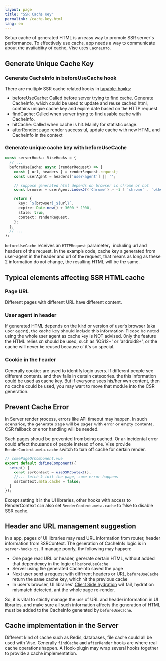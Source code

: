 ```yaml
---
layout: page
title: "SSR Cache Key"
permalink: /cache-key.html
lang: en
---
```

Setup cache of generated HTML is an easy way to promote SSR server's performance. To effectively use cache, app needs a way to communicate about the availability of cache, Vise uses `CacheInfo`.

## Generate Unique Cache Key
### Generate CacheInfo in beforeUseCache hook
There are multiple SSR cache related hooks in [tapable-hooks](./tapable-hooks.html):
- beforeUseCache: Called before server trying to find cache. Generate CacheInfo, which could be used to update and reuse cached html, contains unique cache key and expire date based on the HTTP request.
- findCache: Called when server trying to find usable cache with CacheInfo.
- hitCache: Called when cache is hit. Mainly for statistic usage.
- afterRender: page render successful, update cache with new HTML and CacheInfo in the context

### Generate unique cache key with beforeUseCache
```typescript
const serverHooks: ViseHooks = {
  // ...
  beforeUseCache: async (renderRequest) => {
    const { url, headers } = renderRequest.request;
    const userAgent = headers['user-agent'] || '';

    // suppose generated html depends on browser is chrome or not
    const browser = userAgent.indexOf('Chrome') > -1 ? 'chrome' : 'other';

    return {
      key: `${browser}_${url}`,
      expire: Date.now() + 3600 * 1000,
      stale: true,
      context: renderRequest,
    };
  },
  // ...
};
```
`beforeUseCache` receives an `HTTPRequest` parameter，including url and headers of the request. In the example code, cache key a generated from user-agent in the header and url of the request, that means as long as these 2 information do not change, the resulting HTML will be the same.

## Typical elements affecting SSR HTML cache
### Page URL
Different pages with different URL have different content.

### User agent in header
If generated HTML depends on the kind or version of user's browser (aka user agent), the cache key should include this information. Please be noted using the whole user agent as cache key is NOT advised. Only the feature the HTML relies on should be used, such as 'iOS12+' or 'android8+', or the cache will never be reused because of it's so special.

### Cookie in the header
Generally cookies are used to identify login users. If different people see different contents, and they falls in certain categories, the this information could be used as cache key. But if everyone sees his/her own content, then no cache could be used, you may want to move that module into the CSR generation.

## Prevent Cache Error
In Server render process, errors like API timeout may happen. In such scenarios, the generate page will be pages with error or empty contents, CSR fallback or error handling will be needed.

Such pages should be prevented from being cached. Or an incidental error could affect thousands of people instead of one. Vise provide `RenderContext.meta.cache` switch to turn off cache for certain render.
```typescript
// comePageOrComponent.vue
export default defineComponent({
  setup() {
    const ssrContext = useSSRContext();
    //... fetch & init the page, some error happens
    ssrContext.meta.cache = false;
  }
});
```
Except setting it in the UI libraries, other hooks with access to RenderContext can also set `RenderContext.meta.cache` to false to disable SSR cache.
## Header and URL management suggestion
In a app, pages of UI libraries may read URL information from router, header information from SSRContext. The generation of CacheInfo logic is in `server-hooks.ts`. If manage poorly, the following may happen:
- One page read URL or header, generate certain HTML, without added that dependency in the logic of `beforeUseCache`
- Server using the generated CacheInfo saved the page
- Next user send a request with different headers or URL, `beforeUseCache` return the same cache key, which hit the previous cache
- In user's browser, UI libraries' [Client Side hydration](https://v3.vuejs.org/guide/ssr/hydration.html) will fail, hydration mismatch detected, ant the whole page re-render.

So, it is vital to strictly manage the use of URL and header information in UI libraries, and make sure all such information affects the generation of HTML must be added to the CacheInfo generated by `beforeUseCache`.

## Cache implementation in the Server
Different kind of cache such as Redis, databases, file cache could all be used with Vise. Generally `findCache` and `afterRender` hooks are where real cache operations happen. A Hook-plugin may wrap several hooks together to provide a cache implementation.
